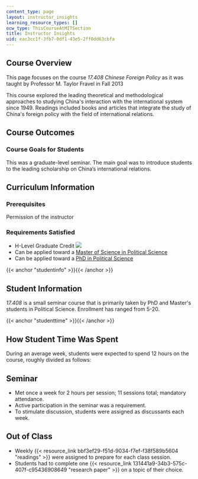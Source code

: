 ```yaml
---
content_type: page
layout: instructor_insights
learning_resource_types: []
ocw_type: ThisCourseAtMITSection
title: Instructor Insights
uid: eac3cc1f-3fb7-0df1-43e5-2ff0dd63cbfa
---
```


Course Overview
---------------

This page focuses on the course _17.408 Chinese Foreign Policy_ as it was taught by Professor M. Taylor Fravel in Fall 2013

This course explored the leading theoretical and methodological approaches to studying China's interaction with the international system since 1949. Readings included books and articles that integrate the study of China's foreign policy with the field of international relations.

Course Outcomes
---------------

### Course Goals for Students

This was a graduate-level seminar. The main goal was to introduce students to the leading scholarship on China’s international relations.

Curriculum Information
----------------------

### Prerequisites

Permission of the instructor

### Requirements Satisfied

*   H-Level Graduate Credit ![](/images/educator/icon-question-hlevel.png)
*   Can be applied toward a [Master of Science in Political Science](http://web.mit.edu/polisci/graduate/masters.html)
*   Can be applied toward a [PhD in Political Science](http://web.mit.edu/polisci/graduate/phd.html)

{{< anchor "studentinfo" >}}{{< /anchor >}}

Student Information
-------------------

_17.408_ is a small seminar course that is primarily taken by PhD and Master's students in Political Science. Enrollment has ranged from 5-20.

{{< anchor "studenttime" >}}{{< /anchor >}}

How Student Time Was Spent
--------------------------

During an average week, students were expected to spend 12 hours on the course, roughly divided as follows:

Seminar
-------

*   Met once a week for 2 hours per session; 11 sessions total; mandatory attendance.
*   Active participation in the seminar was a requirement.
*   To stimulate discussion, students were assigned as discussants each week.

Out of Class
------------

*   Weekly {{< resource_link bbf3ef29-f51d-9034-f7ef-f38f589b5604 "readings" >}} were assigned to prepare for each class session.
*   Students had to complete one {{< resource_link 131441a9-34b3-575c-407f-c95436908649 "research paper" >}} on a topic of their choice.